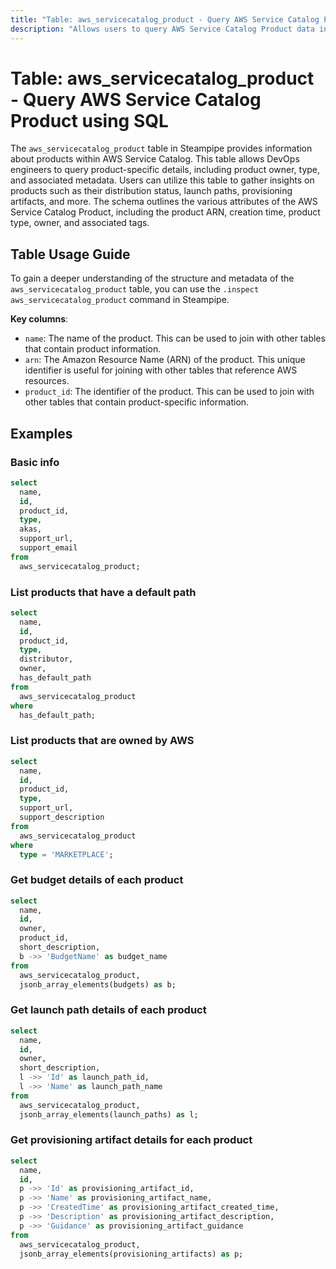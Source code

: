 ```yaml
---
title: "Table: aws_servicecatalog_product - Query AWS Service Catalog Product using SQL"
description: "Allows users to query AWS Service Catalog Product data including product details, owner, type, and associated metadata."
---
```


# Table: aws_servicecatalog_product - Query AWS Service Catalog Product using SQL

The `aws_servicecatalog_product` table in Steampipe provides information about products within AWS Service Catalog. This table allows DevOps engineers to query product-specific details, including product owner, type, and associated metadata. Users can utilize this table to gather insights on products such as their distribution status, launch paths, provisioning artifacts, and more. The schema outlines the various attributes of the AWS Service Catalog Product, including the product ARN, creation time, product type, owner, and associated tags.

## Table Usage Guide

To gain a deeper understanding of the structure and metadata of the `aws_servicecatalog_product` table, you can use the `.inspect aws_servicecatalog_product` command in Steampipe.

**Key columns**:

- `name`: The name of the product. This can be used to join with other tables that contain product information.
- `arn`: The Amazon Resource Name (ARN) of the product. This unique identifier is useful for joining with other tables that reference AWS resources.
- `product_id`: The identifier of the product. This can be used to join with other tables that contain product-specific information.

## Examples

### Basic info

```sql
select
  name,
  id,
  product_id,
  type,
  akas,
  support_url,
  support_email
from
  aws_servicecatalog_product;
```

### List products that have a default path

```sql
select
  name,
  id,
  product_id,
  type,
  distributor,
  owner,
  has_default_path
from
  aws_servicecatalog_product
where
  has_default_path;
```

### List products that are owned by AWS

```sql
select
  name,
  id,
  product_id,
  type,
  support_url,
  support_description
from
  aws_servicecatalog_product
where
  type = 'MARKETPLACE';
```

### Get budget details of each product

```sql
select
  name,
  id,
  owner,
  product_id,
  short_description,
  b ->> 'BudgetName' as budget_name
from
  aws_servicecatalog_product,
  jsonb_array_elements(budgets) as b;
```

### Get launch path details of each product

```sql
select
  name,
  id,
  owner,
  short_description,
  l ->> 'Id' as launch_path_id,
  l ->> 'Name' as launch_path_name
from
  aws_servicecatalog_product,
  jsonb_array_elements(launch_paths) as l;
```

### Get provisioning artifact details for each product

```sql
select
  name,
  id,
  p ->> 'Id' as provisioning_artifact_id,
  p ->> 'Name' as provisioning_artifact_name,
  p ->> 'CreatedTime' as provisioning_artifact_created_time,
  p ->> 'Description' as provisioning_artifact_description,
  p ->> 'Guidance' as provisioning_artifact_guidance
from
  aws_servicecatalog_product,
  jsonb_array_elements(provisioning_artifacts) as p;
```